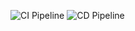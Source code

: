![CI Pipeline](https://https://github.com/kauppikasper/AzureVsCode/actions/workflows/ci.yml/badge.svg)
![CD Pipeline](https://https://github.com/kauppikasper/AzureVsCode/actions/workflows/cd.yml/badge.svg)